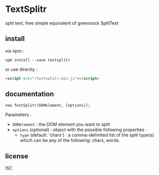 # TextSplitr
split text, free simple equivalent of greensock SplitText

## install

via npm :
```
npm install --save textsplitr
```

or use directly :
```html
<script src="/textsplitr.min.js"></script>
```

## documentation

```
new TextSplitr(DOMelement, [options]);
```

Parameters :
- `DOMelement` : the DOM element you want to split
- `options` (optional) : object with the possible following properties :
    + `type` (default: 'chars') : a comma-delimited list of the split type(s) which can be any of the following: chars, words.

## license

ISC

